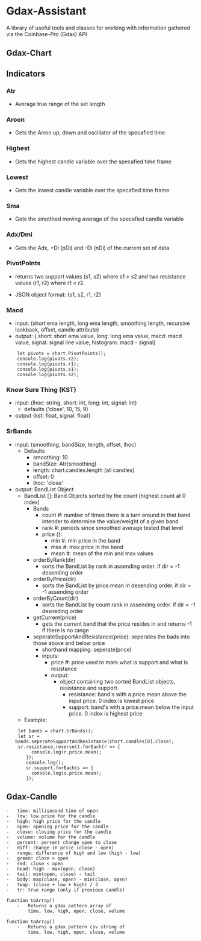 # Gdax-Assistant

A library of useful tools and classes for working with information gathered via the Coinbase-Pro (Gdax) API

## Gdax-Chart

## Indicators

### Atr

- Average true range of the set length

### Aroon

- Gets the Arron up, down and oscillator of the specafied time

### Highest

- Gets the highest candle variable over the specafied time frame

### Lowest

- Gets the lowest candle variable over the specafied time frame

### Sma

- Gets the smotthed moving average of the specafied candle variable

### Adx/Dmi

- Gets the Adx, +Di (pDi) and -Di (nDi) of the current set of data

### PivotPoints

- returns two support values (s1, s2) where s1 > s2 and two resistance values (r1, r2) where r1 < r2.

- JSON object format: {s1, s2, r1, r2}

### Macd

- input: (short ema length, long ema length, smoothing length, recursive lookback, offset, candle attribute)
- output: { short: short ema value, long: long ema value, macd: macd value, signal: signal line value, histogram: macd - signal}

```
    let pivots = chart.PivotPoints();
    console.log(pivots.r2);
    console.log(pivots.r1);
    console.log(pivots.s1);
    console.log(pivots.s2);
```

### Know Sure Thing (KST)

- input: (lhoc: string, short: int, long: int, signal: int)
  - defaults ('close', 10, 15, 9)
- output {kst: float, signal: float}

### SrBands

- input: (smoothing, bandSize, length, offset, lhoc)
  - Defaults
    - smoothing: 10
    - bandSize: Atr(smoothing)
    - length: chart.candles.length (all candles)
    - offset: 0
    - lhoc: 'close'
- output: BandList Object
  - BandList []: Band Objects sorted by the count (highest count at 0 index)
    - Bands
      - count #: number of times there is a turn around in that band intender to determine the value/weight of a given band
      - rank #: periods since smoothed average tested that level
      - price {}:
        - min #: min price in the band
        - max #: max price in the band
        - mean #: mean of the min and max values
    - orderByRank(dir)
      - sorts the BandList by rank in assending order. if dir = -1 desending order
    - orderByPrice(dir)
      - sorts the BandList by price.mean in desending order. if dir = -1 assending order
    - orderByCount(dir)
      - sorts the BandList by count rank in assending order. if dir = -1 desneding order
    - getCurrent(price)
      - gets the current band that the price resides in and returns -1 if there is no range
    - seperateSupportAndResistance(price): seperates the bads into those above and below price
      - shorthand mapping: seperate(price)
      - inputs:
        - price #: price used to mark what is support and what is resistance
        - output:
          - object containing two sorted BandList objects, resistance and support
            - resistance: band's with a price.mean above the input price. 0 index is lowest price
            - support: band's with a price.mean below the input price. 0 index is highest price
  - Example:
  ```
   let bands = chart.SrBands();
   let sr = bands.seperateSupportAndResistance(chart.candles[0].close);
   sr.resistance.reverse().forEach(r => {
        console.log(r.price.mean);
      });
      console.log();
      sr.support.forEach(s => {
        console.log(s.price.mean);
      });
  ```

## Gdax-Candle

    -   time: millisecond time of open
    -   low: low price for the candle
    -   high: high price for the candle
    -   open: opening price for the candle
    -   close: closing price for the candle
    -   volume: volume for the candle
    -   percent: percent change open to close
    -   diff: change in price (close - open)
    -   range: difference of high and low (high - low)
    -   green: close > open
    -   red: close < open
    -   head: high - max(open, close)
    -   tail: min(open, close) - tail
    -   body: max(close, open) - min(close, open)
    -   twap: (close + low + high) / 3
    -   tr: true range (only if previous candle)

    function toArray()
        -   Returns a gdax pattern array of
            time, low, high, open, close, volume

    function toArray()
        -   Returns a gdax pattern csv string of
            time, low, high, open, close, volume
